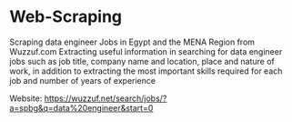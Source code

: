# Web-Scraping
Scraping data engineer Jobs in Egypt and the MENA Region from Wuzzuf.com 
Extracting useful information in searching for data engineer jobs such as job title, company name and location, place and nature of work, in addition to extracting the most important skills required for each job and number of years of experience

Website: https://wuzzuf.net/search/jobs/?a=spbg&q=data%20engineer&start=0
